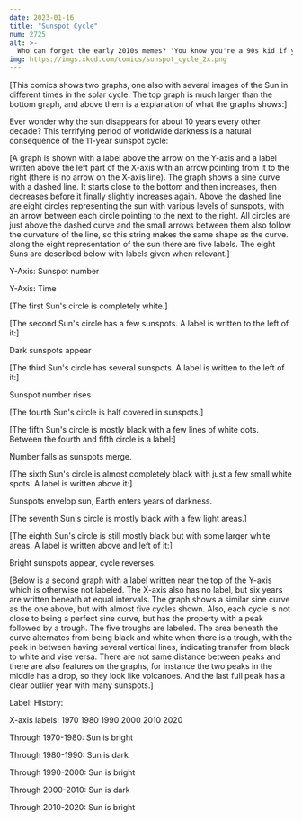 ```yaml
---
date: 2023-01-16
title: "Sunspot Cycle"
num: 2725
alt: >-
  Who can forget the early 2010s memes? 'You know you're a 90s kid if you remember the feeling of warm sunlight on your face.' 'Only 90s kids remember the dawn.'
img: https://imgs.xkcd.com/comics/sunspot_cycle_2x.png
---
```

[This comics shows two graphs, one also with several images of the Sun in different times in the solar cycle. The top graph is much larger than the bottom graph, and above them is a explanation of what the graphs shows:]

Ever wonder why the sun disappears for about 10 years every other decade? This terrifying period of worldwide darkness is a natural consequence of the 11-year sunspot cycle:

[A graph is shown with a label above the arrow on the Y-axis and a label written above the left part of the X-axis with an arrow pointing from it to the right (there is no arrow on the X-axis line). The graph shows a sine curve with a dashed line. It starts close to the bottom and then increases, then decreases before it finally slightly increases again. Above the dashed line are eight circles representing the sun with various levels of sunspots, with an arrow between each circle pointing to the next to the right. All circles are just above the dashed curve and the small arrows between them also follow the curvature of the line, so this string makes the same shape as the curve. along the eight representation of the sun there are five labels. The eight Suns are described below with labels given when relevant.]

Y-Axis: Sunspot number

Y-Axis: Time

[The first Sun's circle is completely white.]

[The second Sun's circle has a few sunspots. A label is written to the left of it:]

Dark sunspots appear

[The third Sun's circle has several sunspots. A label is written to the left of it:]

Sunspot number rises

[The fourth Sun's circle is half covered in sunspots.]

[The fifth Sun's circle is mostly black with a few lines of white dots. Between the fourth and fifth circle is a label:]

Number falls as sunspots merge.

[The sixth Sun's circle is almost completely black with just a few small white spots. A label is written above it:]

Sunspots envelop sun, Earth enters years of darkness.

[The seventh Sun's circle is mostly black with a few light areas.]

[The eighth Sun's circle is still mostly black but with some larger white areas. A label is written above and left of it:]

Bright sunspots appear, cycle reverses.

[Below is a second graph with a label written near the top of the Y-axis which is otherwise not labeled. The X-axis also has no label, but six years are written beneath at equal intervals. The graph shows a similar sine curve as the one above, but with almost five cycles shown. Also, each cycle is not close to being a perfect sine curve, but has the property with a peak followed by a trough. The five troughs are labeled. The area beneath the curve alternates from being black and white when there is a trough, with the peak in between having several vertical lines, indicating transfer from black to white and vise versa. There are not same distance between peaks and there are also features on the graphs, for instance the two peaks in the middle has a drop, so they look like volcanoes. And the last full peak has a clear outlier year with many sunspots.]

Label: History:

X-axis labels:  1970 1980 1990 2000 2010 2020

Through 1970-1980: Sun is bright

Through 1980-1990: Sun is dark

Through 1990-2000: Sun is bright

Through 2000-2010: Sun is dark

Through 2010-2020: Sun is bright
